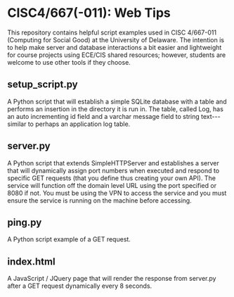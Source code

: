 # CISC4/667(-011): Web Tips
This repository contains helpful script examples used in CISC 4/667-011 (Computing for Social Good) at the University of Delaware. The intention is to help make server and database interactions a bit easier and lightweight for course projects using ECE/CIS shared resources; however, students are welcome to use other tools if they choose.

## setup_script.py 
A Python script that will establish a simple SQLite database with a table and performs an insertion in the directory it is run in. The table, called Log, has an auto incrementing id field and a varchar message field to string text---similar to perhaps an application log table. 

## server.py
A Python script that extends SimpleHTTPServer and establishes a server that will dynamically assign port numbers when executed and respond to specific GET requests (that you define thus creating your own API). The service will function off the domain level URL using the port specified or 8080 if not. You must be using the VPN to access the service and you must ensure the service is running on the machine before accessing.

## ping.py
A Python script example of a GET request.

## index.html
A JavaScript / JQuery page that will render the response from server.py after a GET request dynamically every 8 seconds.
